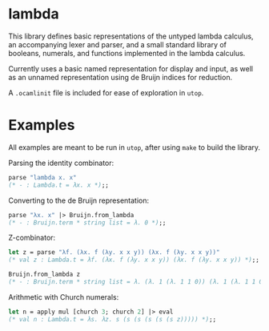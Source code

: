 # lambda

This library defines basic representations of the untyped lambda calculus, an
accompanying lexer and parser, and a small standard library of booleans, numerals,
and functions implemented in the lambda calculus.

Currently uses a basic named representation for display and input, as well as an
unnamed representation using de Bruijn indices for reduction.

A `.ocamlinit` file is included for ease of exploration in `utop`.

# Examples

All examples are meant to be run in `utop`, after using `make` to build the library.

Parsing the identity combinator:

```ocaml
parse "lambda x. x"
(* - : Lambda.t = λx. x *);;
```

Converting to the de Bruijn representation:

```ocaml
parse "λx. x" |> Bruijn.from_lambda
(* - : Bruijn.term * string list = λ. 0 *);;
```

Z-combinator:

```ocaml
let z = parse "λf. (λx. f (λy. x x y)) (λx. f (λy. x x y))"
(* val z : Lambda.t = λf. (λx. f (λy. x x y)) (λx. f (λy. x x y)) *);;

Bruijn.from_lambda z
(* - : Bruijn.term * string list = λ. (λ. 1 (λ. 1 1 0)) (λ. 1 (λ. 1 1 0)) *)
```

Arithmetic with Church numerals:

```ocaml
let n = apply mul [church 3; church 2] |> eval
(* val n : Lambda.t = λs. λz. s (s (s (s (s (s z))))) *);;
```
